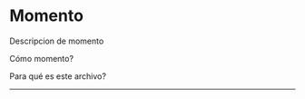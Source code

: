 Momento
=======

Descripcion de momento

Cómo momento?

Para qué es este archivo?
________________________
